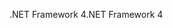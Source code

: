 <span data-ttu-id="8d54f-101">.NET Framework 4</span><span class="sxs-lookup"><span data-stu-id="8d54f-101">.NET Framework 4</span></span>